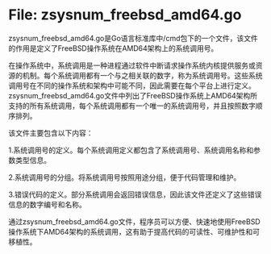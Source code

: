 # File: zsysnum_freebsd_amd64.go

zsysnum_freebsd_amd64.go是Go语言标准库中/cmd包下的一个文件，该文件的作用是定义了FreeBSD操作系统在AMD64架构上的系统调用号。

在操作系统中，系统调用是一种进程通过软件中断请求操作系统内核提供服务或资源的机制。每个系统调用都有一个与之相关联的数字，称为系统调用号。这些系统调用号在不同的操作系统和架构中可能不同，因此需要在每个平台上进行定义。zsysnum_freebsd_amd64.go文件中列出了FreeBSD操作系统上AMD64架构所支持的所有系统调用，每个系统调用都有一个唯一的系统调用号，并且按照数字顺序排列。

该文件主要包含以下内容：

1.系统调用号的定义。每个系统调用定义都包含了系统调用号、系统调用名称和参数类型信息。

2.系统调用号的分组。将系统调用号按照用途分组，便于代码管理和维护。

3.错误代码的定义。部分系统调用会返回错误信息，因此该文件还定义了这些错误信息的数字编号和名称。

通过zsysnum_freebsd_amd64.go文件，程序员可以方便、快速地使用FreeBSD操作系统下AMD64架构的系统调用，这有助于提高代码的可读性、可维护性和可移植性。

